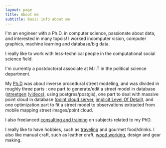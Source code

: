 ```yaml
---
layout: page
title: About me
subtitle: Basic info about me
---
```


I'm an engineer with a  Ph.D. in computer science, passionate about data, and interested in many topcis!
I worked incomputer vision, computer graphics, machine learning and database/big data.

I really like to work with less-technical people in the computational social science field.

I'm currently a postdoctoral associate at M.I.T in the political science department. 

My [Ph.D](https://github.com/Remi-C/inverse_procedural_street_modelling) 
was about inverse procedural street modeling, and was divided in roughly three parts 
: one part to generate/edit a street model in database 
([streetgen](http://www.isprs-ann-photogramm-remote-sens-spatial-inf-sci.net/II-3-W5/409/2015/isprsannals-II-3-W5-409-2015.pdf) 
([videos](https://www.youtube.com/channel/UCn4KJ6gBgPuVQV3suF4QbjQ)), 
using postgres/postgis), 
one part to deal with massive point cloud in database ([point cloud server](http://www.sciencedirect.com/science/article/pii/S092427161630123X), 
[implicit Level Of Detail](http://arxiv.org/abs/1602.06920)), 
and one optimization part to fit a street model to observations extracted from mobile mapping street images/point cloud.

I also freelanced [consulting and training](./consulting_and_training) on subjects related to my PhD.


I really like to have hobbies, such as [traveling](http://www.laruevibre.org/) and gourmet food/drinks.
I also like manual craft, such as leather craft, [wood working](http://remi-c.github.io/ultra_molkky/), design and gear making.
